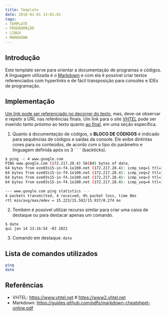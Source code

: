 ```yaml
---
title: Template
date: 2018-01-01 13:01:01
tags:
- TEMPLATE
- PROGRAMAÇÃO
- LINUX
- MARKDOWN
---
```


## Introdução

Este template serve para orientar a documentação de programas e códigos. A linguagem utilizada é o [Markdown] e com ela é possível criar textos referenciados com hyperlinks e de fácil transposição para consoles e IDEs de programação.

## Implementação

[Um link pode ser referenciado no decorrer do texto], mas, deve-se observar e repetir a URL nas referências finais.
Um link para o site [VHTEL](https://www.vhtel.eng.br) pode ser inserido tanto próximo ao texto quanto [ao final], em uma seção específica.


1. Quanto à documentação de códigos, o **BLOCO DE CÓDIGOS** é indicado para sequências de códigos e saídas da console. Ele exibe dintintas cores para os conteúdos, de acordo com o tipo do parâmetro e linguagem definida após os 3  \` \` \` (backticks).


```sh
$ ping -c 4 www.google.com
PING www.google.com (172.217.28.4) 56(84) bytes of data.
64 bytes from eze03s15-in-f4.1e100.net (172.217.28.4): icmp_seq=1 ttl=114 time=15.2 ms
64 bytes from eze03s15-in-f4.1e100.net (172.217.28.4): icmp_seq=2 ttl=114 time=15.4 ms
64 bytes from eze03s15-in-f4.1e100.net (172.217.28.4): icmp_seq=3 ttl=114 time=15.7 ms
64 bytes from eze03s15-in-f4.1e100.net (172.217.28.4): icmp_seq=4 ttl=114 time=15.9 ms

--- www.google.com ping statistics ---
4 packets transmitted, 4 received, 0% packet loss, time 8ms
rtt min/avg/max/mdev = 15.223/15.582/15.937/0.274 ms

```

2. Tembém é possível utilizar recurso similar para criar uma caixa de destaque ou para destacar apenas um comando.

```
$ date
qui jan 14 23:16:54 -03 2021

```

3. Comando em destaque: `date`


## Lista de comandos utilizados

```sh
ping
date

```



## Referências
- VHTEL: <https://www.vhtel.net> # <https://www2.vhtel.net>
- Markdown: <https://guides.github.com/pdfs/markdown-cheatsheet-online.pdf>



[Um link pode ser referenciado no decorrer do texto]: <https://www.vhtel.net>
[ao final]: <https://www.vhtel.net>
[Markdown]: <https://guides.github.com/pdfs/markdown-cheatsheet-online.pdf>
